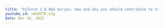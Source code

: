 ```yaml
---
title: 'PyTorch 2.0 Q&A Series: How and why you should contribute to tutorials and code to PyTorch'
youtube_id: v4nDZTK_eJg
date: Dec 16, 2022
---
```

